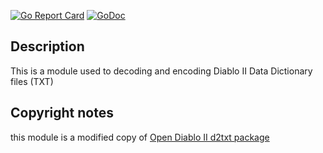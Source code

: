[![Go Report Card](https://goreportcard.com/badge/github.com/gucio321/d2txt)](https://goreportcard.com/report/github.com/gucio321/d2txt)
[![GoDoc](https://pkg.go.dev/badge/github.com/gucio321/d2txt?utm_source=godoc)](https://pkg.go.dev/mod/github.com/gucio321/d2txt)

## Description

This is a module used to decoding and encoding Diablo II Data Dictionary files (TXT)

## Copyright notes

this module is a modified copy of [Open Diablo II d2txt package](https://github.com/OpenDiablo2/OpenDiablo2/blob/master/d2common/d2fileformats/d2txt)
